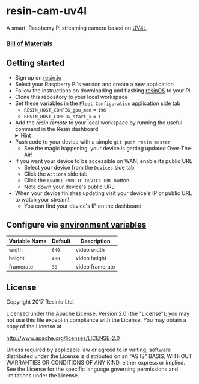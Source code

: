 # resin-cam-uv4l
A smart, Raspberry Pi streaming camera based on [UV4L](https://www.linux-projects.org/uv4l/).

### **[Bill of Materials](docs/BoM.md)**

## Getting started

- Sign up on [resin.io](https://dashboard.resin.io/signup)
- Select your Raspberry Pi's version and create a new application
- Follow the instructions on downloading and flashing [resinOS](https://resinos.io) to your Pi
- Clone this repository to your local workspace
- Set these variables in the `Fleet Configuration` application side tab
  - `RESIN_HOST_CONFIG_gpu_mem` = `196`
  - `RESIN_HOST_CONFIG_start_x` = `1`
- Add the _resin remote_ to your local workspace by running the useful command in the Resin dashboard
  <details>
    <summary>
      Hint
    </summary>
    ![Adding the resin remote.](docs/remoteadd.png)
  </details>
- Push code to your device with a simple `git push resin master`
  - See the magic happening, your device is getting updated Over-The-Air!
- If you want your device to be accessible on WAN, enable its public URL
  - Select your device from the `Devices` side tab
  - Click the `Actions` side tab
  - Click the `ENABLE PUBLIC DEVICE URL` button
  - Note down your device's public URL!
- When your device finishes updating visit your device's IP or public URL to watch your stream!
  - You can find your device's IP on the dashboard

## Configure via [environment variables](https://docs.resin.io/management/env-vars/)
Variable Name | Default | Description
------------ | ------------- | -------------
width | `640` | video width
height | `480` | video height
framerate | `30` | video framerate

## License

Copyright 2017 Resinio Ltd.

Licensed under the Apache License, Version 2.0 (the "License"); you may not use this file except in compliance with the License. You may obtain a copy of the License at

<http://www.apache.org/licenses/LICENSE-2.0>

Unless required by applicable law or agreed to in writing, software distributed under the License is distributed on an "AS IS" BASIS, WITHOUT WARRANTIES OR CONDITIONS OF ANY KIND, either express or implied. See the License for the specific language governing permissions and limitations under the License.
